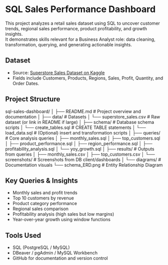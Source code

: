 # SQL Sales Performance Dashboard

This project analyzes a retail sales dataset using SQL to uncover customer trends, regional sales performance, product profitability, and growth insights.  
It demonstrates skills relevant for a Business Analyst role: data cleaning, transformation, querying, and generating actionable insights.

## Dataset
- Source: [Superstore Sales Dataset on Kaggle](https://www.kaggle.com/datasets/rohitsahoo/sales-forecasting)  
- Fields include Customers, Products, Regions, Sales, Profit, Quantity, and Order Dates.  

## Project Structure
sql-sales-dashboard/
│
├── README.md                  # Project overview and documentation
│
├── data/                      # Datasets
│   └── superstore_sales.csv   # Raw dataset (or link in README if large)
│
├── schema/                    # Database schema scripts
│   └── create_tables.sql      # CREATE TABLE statements
│   └── load_data.sql          # (Optional) insert and transformation scripts
│
├── queries/                   # Core analysis queries
│   ├── monthly_sales.sql
│   ├── top_customers.sql
│   ├── product_performance.sql
│   ├── region_performance.sql
│   ├── profitability_analysis.sql
│   └── yoy_growth.sql
│
├── results/                   # Outputs from queries
│   ├── monthly_sales.csv
│   ├── top_customers.csv
│   └── screenshots/           # Screenshots from DB client/dashboards
│
└── diagrams/                  # Documentation visuals
    └── schema_ERD.png         # Entity Relationship Diagram

## Key Queries & Insights
- Monthly sales and profit trends  
- Top 10 customers by revenue  
- Product category performance  
- Regional sales comparison  
- Profitability analysis (high sales but low margins)  
- Year-over-year growth using window functions  

## Tools Used
- SQL (PostgreSQL / MySQL)  
- DBeaver / pgAdmin / MySQL Workbench  
- GitHub for documentation and version control  
